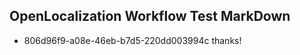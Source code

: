 ## OpenLocalization Workflow Test MarkDown
* 806d96f9-a08e-46eb-b7d5-220dd003994c 
thanks!<!--HONumber=Mar16_HO4-->
